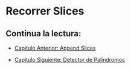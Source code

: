 # Recorrer Slices

## Continua la lectura:

- [Capitulo Anterior: Append Slices](./../31_Append-Slices)

- [Capitulo Siguiente: Detector de Palindromos](./../33_Detector-Palindromos)
